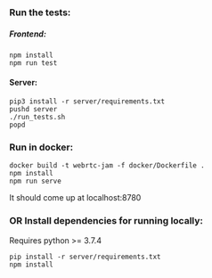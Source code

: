 ### Run the tests:

##### Frontend:

```
npm install
npm run test
```

#### Server:
```
pip3 install -r server/requirements.txt
pushd server
./run_tests.sh
popd
```

### Run in docker:

```
docker build -t webrtc-jam -f docker/Dockerfile .
npm install
npm run serve
```

It should come up at localhost:8780

### OR Install dependencies for running locally:

Requires python >= 3.7.4
```
pip install -r server/requirements.txt
npm install
```


